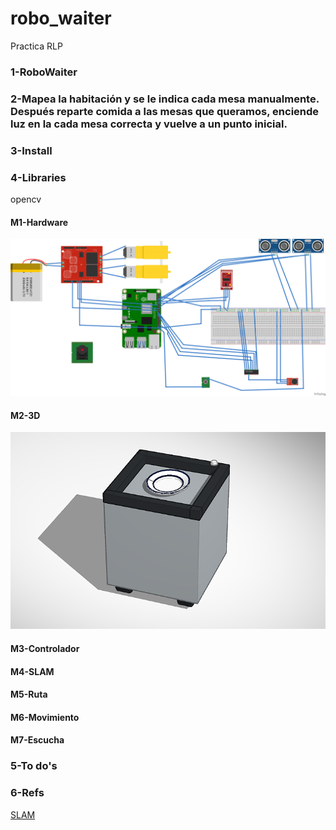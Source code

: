 # robo_waiter
Practica RLP 

### 1-RoboWaiter

### 2-Mapea la habitación y se le indica cada mesa manualmente. Después reparte comida a las mesas que queramos, enciende luz en la cada mesa correcta y vuelve a un punto inicial.

### 3-Install

### 4-Libraries

opencv

#### M1-Hardware

![Diagrama de conexiones](https://github.com/45Hack45/robo_waiter/blob/main/conexiones%20proyecto_bb.png)

#### M2-3D

![Modelo 3D](https://github.com/45Hack45/robo_waiter/blob/main/robot3Dbasic.png)

#### M3-Controlador

#### M4-SLAM

#### M5-Ruta

#### M6-Movimiento

#### M7-Escucha
  
### 5-To do's

### 6-Refs
  [SLAM](https://github.com/uoip/stereo_ptam)
